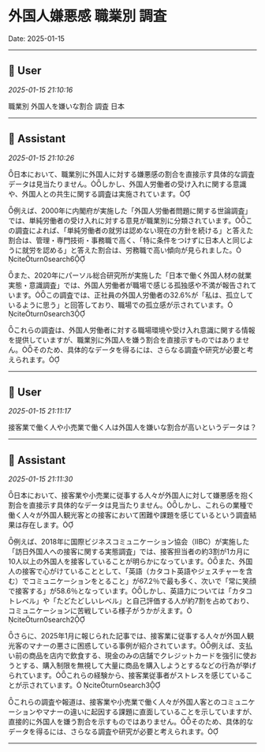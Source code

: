 # 外国人嫌悪感 職業別 調査

Date: 2025-01-15

---

## 👤 User
*2025-01-15 21:10:16*

職業別 外国人を嫌いな割合 調査 日本

---

## 🤖 Assistant
*2025-01-15 21:10:26*

日本において、職業別に外国人に対する嫌悪感の割合を直接示す具体的な調査データは見当たりません。しかし、外国人労働者の受け入れに関する意識や、外国人との共生に関する調査は実施されています。

例えば、2000年に内閣府が実施した「外国人労働者問題に関する世論調査」では、単純労働者の受け入れに対する意見が職業別に分類されています。この調査によれば、「単純労働者の就労は認めない現在の方針を続ける」と答えた割合は、管理・専門技術・事務職で高く、「特に条件をつけずに日本人と同じように就労を認める」と答えた割合は、労務職で高い傾向が見られました。 citeturn0search6

また、2020年にパーソル総合研究所が実施した「日本で働く外国人材の就業実態・意識調査」では、外国人労働者が職場で感じる孤独感や不満が報告されています。この調査では、正社員の外国人労働者の32.6%が「私は、孤立しているように思う」と回答しており、職場での孤立感が示されています。 citeturn0search3

これらの調査は、外国人労働者に対する職場環境や受け入れ意識に関する情報を提供していますが、職業別に外国人を嫌う割合を直接示すものではありません。そのため、具体的なデータを得るには、さらなる調査や研究が必要と考えられます。

---

## 👤 User
*2025-01-15 21:11:17*

接客業で働く人や小売業で働く人は外国人を嫌いな割合が高いというデータは？

---

## 🤖 Assistant
*2025-01-15 21:11:30*

日本において、接客業や小売業に従事する人々が外国人に対して嫌悪感を抱く割合を直接示す具体的なデータは見当たりません。しかし、これらの業種で働く人々が外国人観光客との接客において困難や課題を感じているという調査結果は存在します。

例えば、2018年に国際ビジネスコミュニケーション協会（IIBC）が実施した「訪日外国人への接客に関する実態調査」では、接客担当者の約3割が1カ月に10人以上の外国人を接客していることが明らかになっています。また、外国人の接客で心がけていることとして、「英語（カタコト英語やジェスチャーを含む）でコミュニケーションをとること」が67.2％で最も多く、次いで「常に笑顔で接客する」が58.6％となっています。しかし、英語力については「カタコトレベル」や「たどたどしいレベル」と自己評価する人が約7割を占めており、コミュニケーションに苦戦している様子がうかがえます。 citeturn0search2

さらに、2025年1月に報じられた記事では、接客業に従事する人々が外国人観光客のマナーの悪さに困惑している事例が紹介されています。例えば、支払い前の商品を店内で飲食する、現金のみの店舗でクレジットカードを強引に使おうとする、購入制限を無視して大量に商品を購入しようとするなどの行為が挙げられています。これらの経験から、接客業従事者がストレスを感じていることが示されています。 citeturn0search3

これらの調査や報道は、接客業や小売業で働く人々が外国人客とのコミュニケーションやマナーの違いに起因する課題に直面していることを示していますが、直接的に外国人を嫌う割合を示すものではありません。そのため、具体的なデータを得るには、さらなる調査や研究が必要と考えられます。

---
